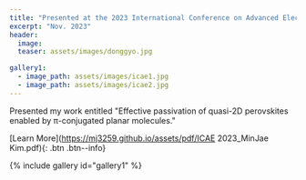 ```yaml
---
title: "Presented at the 2023 International Conference on Advanced Electromaterials (ICAE 2023)"
excerpt: "Nov. 2023"
header:
  image: 
  teaser: assets/images/donggyo.jpg

gallery1:
  - image_path: assets/images/icae1.jpg
  - image_path: assets/images/icae2.jpg
---
```


Presented my work entitled "Effective passivation of quasi-2D perovskites enabled by π-conjugated planar molecules."

[Learn More](https://mj3259.github.io/assets/pdf/ICAE 2023_MinJae Kim.pdf){: .btn .btn--info}

{% include gallery id="gallery1"  %}
